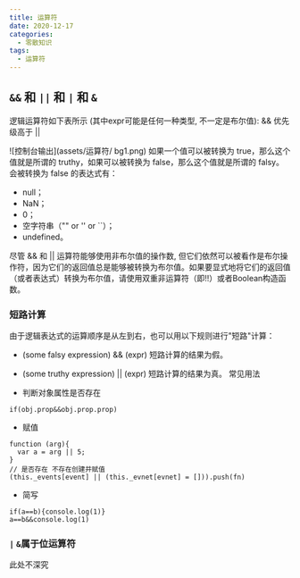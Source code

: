 ```yaml
---
title: 运算符
date: 2020-12-17
categories: 
  - 零散知识
tags: 
  - 运算符
---
```

## `&&` 和 `||` 和 `|` 和 `&`

逻辑运算符如下表所示 (其中expr可能是任何一种类型, 不一定是布尔值):
&& 优先级高于 \|\|  

![控制台输出](assets/运算符/ bg1.png)
如果一个值可以被转换为 true，那么这个值就是所谓的 truthy，如果可以被转换为 false，那么这个值就是所谓的 falsy。  
会被转换为 false 的表达式有：

- null；
- NaN；
- 0；
- 空字符串（"" or '' or ``）；
- undefined。
  
尽管 && 和 || 运算符能够使用非布尔值的操作数, 但它们依然可以被看作是布尔操作符，因为它们的返回值总是能够被转换为布尔值。如果要显式地将它们的返回值（或者表达式）转换为布尔值，请使用双重非运算符（即!!）或者Boolean构造函数。

### 短路计算

由于逻辑表达式的运算顺序是从左到右，也可以用以下规则进行"短路"计算：

- (some falsy expression) && (expr) 短路计算的结果为假。
- (some truthy expression) || (expr) 短路计算的结果为真。
常见用法

- 判断对象属性是否存在

```
if(obj.prop&&obj.prop.prop)
```

- 赋值

```
function (arg){
  var a = arg || 5;
}
// 是否存在 不存在创建并赋值
(this._events[event] || (this._evnet[evnet] = [])).push(fn)
```

- 简写

```
if(a==b){console.log(1)}
a==b&&console.log(1)
```

### `|` `&`属于位运算符

此处不深究

